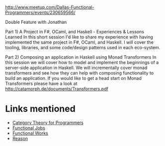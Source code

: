 http://www.meetup.com/Dallas-Functional-Programmers/events/230659566/

Double Feature with Jonathan

Part 1) A Project in F#, OCaml, and Haskell - Experiences & Lessons Learned In
this short session I'd like to share my experience with having implemented the
same project in F#, OCaml, and Haskell. I will cover the tooling, libraries, and
some code/design patterns used in each eco-system.

Part 2) Composing an application in Haskell using Monad Transformers In this
session we will cover how to model and implement the beginnings of a server-side
application in Haskell. We will incrementally cover monad transformers and see
how they can help with composing functionality to build an application. If you
would like to get a head start on Monad Transformers please have a look at
http://catamorph.de/documents/Transformers.pdf

# Links mentioned

- [Category Theory for Programmers](https://bartoszmilewski.com/2014/10/28/category-theory-for-programmers-the-preface/)
- [Functional Jobs](https://functionaljobs.com/)
- [Functional Works](https://jobs.functionalworks.com/)
- [Reason](http://facebook.github.io/reason/)

